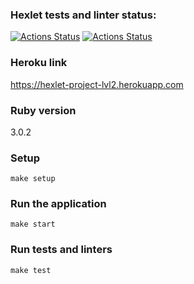 ### Hexlet tests and linter status:
[![Actions Status](https://github.com/vladimir-kozyrev/rails-project-lvl2/workflows/hexlet-check/badge.svg)](https://github.com/vladimir-kozyrev/rails-project-lvl2/actions)
[![Actions Status](https://github.com/vladimir-kozyrev/rails-project-lvl2/workflows/rails/badge.svg)](https://github.com/vladimir-kozyrev/rails-project-lvl2/actions)

### Heroku link
https://hexlet-project-lvl2.herokuapp.com

### Ruby version
3.0.2

### Setup

```shell
make setup
```

### Run the application

```shell
make start
```

### Run tests and linters

```shell
make test
```
